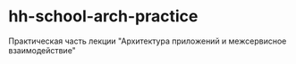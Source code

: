 # hh-school-arch-practice
Практическая часть лекции "Архитектура приложений и межсервисное взаимодействие"
